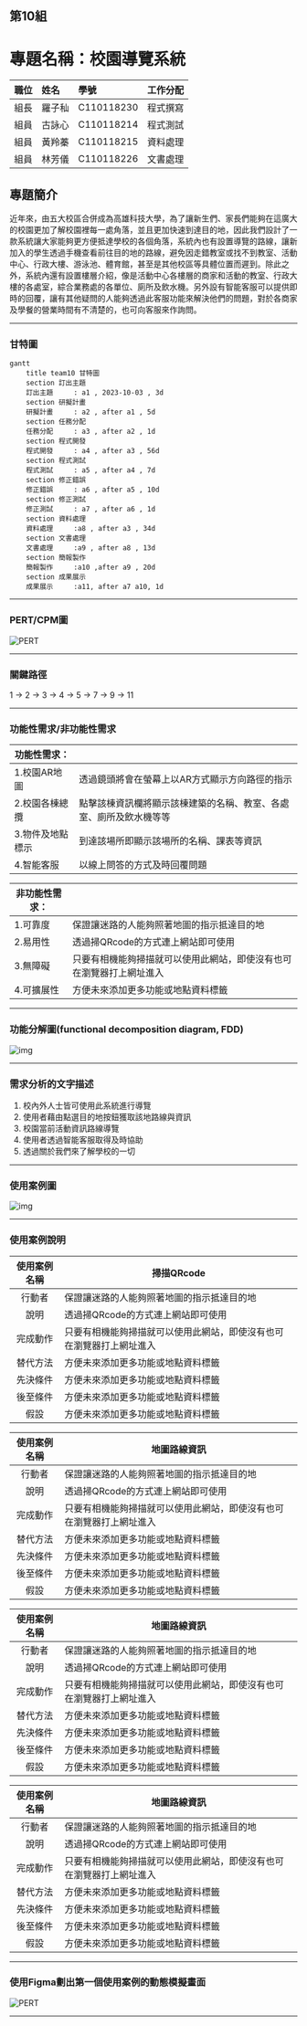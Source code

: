 ## 第10組
# 專題名稱：校園導覽系統  
| **職位** | **姓名** | **學號** | **工作分配**|
| :---     |  :---       |  :---   | :---      |
|   組長   | 羅子秈   | C110118230  |     程式撰寫      |
|   組員   | 古詠心   | C110118214  |     程式測試      |
|   組員   | 黃羚蓁   | C110118215  |     資料處理      |
|   組員   | 林芳儀   | C110118226  |     文書處理      |

## 專題簡介
近年來，由五大校區合併成為高雄科技大學，為了讓新生們、家長們能夠在這廣大的校園更加了解校園裡每一處角落，並且更加快速到達目的地，因此我們設計了一款系統讓大家能夠更方便抵達學校的各個角落，系統內也有設置導覽的路線，讓新加入的學生透過手機查看前往目的地的路線，避免因走錯教室或找不到教室、活動中心、行政大樓、游泳池、體育館，甚至是其他校區等具體位置而遲到。除此之外，系統內還有設置樓層介紹，像是活動中心各樓層的商家和活動的教室、行政大樓的各處室，綜合業務處的各單位、廁所及飲水機。另外設有智能客服可以提供即時的回覆，讓有其他疑問的人能夠透過此客服功能來解決他們的問題，對於各商家及學餐的營業時間有不清楚的，也可向客服來作詢問。



---
### 甘特圖
```mermaid
gantt
    title team10 甘特圖
    section 訂出主題
    訂出主題     : a1 , 2023-10-03 , 3d
    section 研擬計畫
    研擬計畫     : a2 , after a1 , 5d
    section 任務分配
    任務分配     : a3 , after a2 , 1d
    section 程式開發
    程式開發     : a4 , after a3 , 56d
    section 程式測試
    程式測試     : a5 , after a4 , 7d
    section 修正錯誤
    修正錯誤     : a6 , after a5 , 10d
    section 修正測試
    修正測試     : a7 , after a6 , 1d
    section 資料處理
    資料處理     :a8 , after a3 , 34d
    section 文書處理
    文書處理     :a9 , after a8 , 13d
    section 簡報製作
    簡報製作     :a10 ,after a9 , 20d
    section 成果展示
    成果展示     :a11, after a7 a10, 1d
```
---

### PERT/CPM圖
![PERT](PERT.png)

---

### 關鍵路徑
1 → 2 → 3 → 4 → 5 → 7 → 9 → 11

---

### 功能性需求/非功能性需求

| 功能性需求：     |               |
| ------------- | ------------- |
| 1.校園AR地圖  | 透過鏡頭將會在螢幕上以AR方式顯示方向路徑的指示  |
| 2.校園各棟總攬  | 點擊該棟資訊欄將顯示該棟建築的名稱、教室、各處室、廁所及飲水機等等  |
| 3.物件及地點標示 | 到達該場所即顯示該場所的名稱、課表等資訊  |
| 4.智能客服  | 以線上問答的方式及時回覆問題  | 

| 非功能性需求：   |               |
| ------------- | ------------- |
| 1.可靠度  | 保證讓迷路的人能夠照著地圖的指示抵達目的地    |
| 2.易用性  | 透過掃QRcode的方式連上網站即可使用    |
| 3.無障礙 | 只要有相機能夠掃描就可以使用此網站，即使沒有也可在瀏覽器打上網址進入  |
| 4.可擴展性  | 方便未來添加更多功能或地點資料標籤  | 

---
### 功能分解圖(functional decomposition diagram, FDD)

![img](功能分解圖.png "功能分解圖")

---
### 需求分析的文字描述
1. 校內外人士皆可使用此系統進行導覽
2. 使用者藉由點選目的地按鈕獲取該地路線與資訊
3. 校園當前活動資訊路線導覽
4. 使用者透過智能客服取得及時協助
5. 透過關於我們來了解學校的一切

---
### 使用案例圖
![img](使用案例圖.png "使用案例圖")

---
### 使用案例說明

|  使用案例名稱  |      掃描QRcode        |
| :-----------: | ----------------------- |
| 行動者  | 保證讓迷路的人能夠照著地圖的指示抵達目的地    |
|  說明  | 透過掃QRcode的方式連上網站即可使用    |
| 完成動作 | 只要有相機能夠掃描就可以使用此網站，即使沒有也可在瀏覽器打上網址進入  |
| 替代方法 | 方便未來添加更多功能或地點資料標籤  | 
| 先決條件 | 方便未來添加更多功能或地點資料標籤  | 
| 後至條件 | 方便未來添加更多功能或地點資料標籤  | 
|   假設   | 方便未來添加更多功能或地點資料標籤  | 

|  使用案例名稱  |      地圖路線資訊        |
| :-----------: | ----------------------- |
| 行動者  | 保證讓迷路的人能夠照著地圖的指示抵達目的地    |
|  說明  | 透過掃QRcode的方式連上網站即可使用    |
| 完成動作 | 只要有相機能夠掃描就可以使用此網站，即使沒有也可在瀏覽器打上網址進入  |
| 替代方法 | 方便未來添加更多功能或地點資料標籤  | 
| 先決條件 | 方便未來添加更多功能或地點資料標籤  | 
| 後至條件 | 方便未來添加更多功能或地點資料標籤  | 
|   假設   | 方便未來添加更多功能或地點資料標籤  | 

|  使用案例名稱  |      地圖路線資訊        |
| :-----------: | ----------------------- |
| 行動者  | 保證讓迷路的人能夠照著地圖的指示抵達目的地    |
|  說明  | 透過掃QRcode的方式連上網站即可使用    |
| 完成動作 | 只要有相機能夠掃描就可以使用此網站，即使沒有也可在瀏覽器打上網址進入  |
| 替代方法 | 方便未來添加更多功能或地點資料標籤  | 
| 先決條件 | 方便未來添加更多功能或地點資料標籤  | 
| 後至條件 | 方便未來添加更多功能或地點資料標籤  | 
|   假設   | 方便未來添加更多功能或地點資料標籤  | 

|  使用案例名稱  |      地圖路線資訊        |
| :-----------: | ----------------------- |
| 行動者  | 保證讓迷路的人能夠照著地圖的指示抵達目的地    |
|  說明  | 透過掃QRcode的方式連上網站即可使用    |
| 完成動作 | 只要有相機能夠掃描就可以使用此網站，即使沒有也可在瀏覽器打上網址進入  |
| 替代方法 | 方便未來添加更多功能或地點資料標籤  | 
| 先決條件 | 方便未來添加更多功能或地點資料標籤  | 
| 後至條件 | 方便未來添加更多功能或地點資料標籤  | 
|   假設   | 方便未來添加更多功能或地點資料標籤  | 

---
### 使用Figma劃出第一個使用案例的動態模擬畫面
![PERT](figma.png)

---
